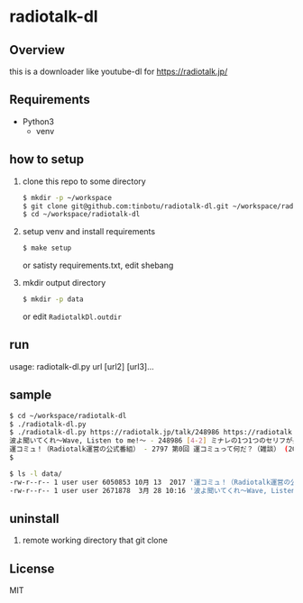 # radiotalk-dl

## Overview

this is a downloader like youtube-dl for https://radiotalk.jp/ 


## Requirements

- Python3
    - venv

## how to setup

1. clone this repo to some directory

   ```sh
   $ mkdir -p ~/workspace
   $ git clone git@github.com:tinbotu/radiotalk-dl.git ~/workspace/radiotalk-dl
   $ cd ~/workspace/radiotalk-dl
   ```

1. setup venv and install requirements

   ```sh
   $ make setup
   ```
   or satisty requirements.txt, edit shebang


1. mkdir output directory

   ```sh
   $ mkdir -p data
   ```
   or edit `RadiotalkDl.outdir`

## run

usage: radiotalk-dl.py url [url2] [url3]...


## sample


```sh
$ cd ~/workspace/radiotalk-dl
$ ./radiotalk-dl.py 
$ ./radiotalk-dl.py https://radiotalk.jp/talk/248986 https://radiotalk.jp/talk/2797
波よ聞いてくれ～Wave, Listen to me!～ - 248986 [4-2] ミナレの1つ1つのセリフが長い...！アニメ『波よ聞いてくれ』の制作エピソード (2020-03-28)
運コミュ！（Radiotalk運営の公式番組） - 2797 第0回 運コミュって何だ？（雑談） (2017-10-13)
$ 
```

```sh
$ ls -l data/
-rw-r--r-- 1 user user 6050853 10月 13  2017 '運コミュ！（Radiotalk運営の公式番組） - 2797 第0回 運コミュって何だ？（雑談） (2017-10-13).m4a'
-rw-r--r-- 1 user user 2671878  3月 28 10:16 '波よ聞いてくれ～Wave, Listen to me!～ - 248986 [4-2] ミナレの1つ1つのセリフが長い...！ アニメ『波よ聞いてくれ』の制作エピソード (2020-03-28).m4a'
```


## uninstall

1. remote working directory that git clone


## License

MIT


